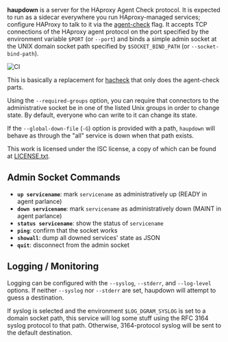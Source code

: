 **haupdown** is a server for the HAproxy Agent Check protocol. It is expected to run as a sidecar everywhere you run
HAproxy-managed services; configure HAProxy to talk to it via the
[agent-check](http://cbonte.github.io/haproxy-dconv/2.0/configuration.html#5.2-agent-check) flag. It accepts TCP
connections of the HAproxy agent protocol on the port specified by the environment variable `$PORT` (or `--port`) and binds a simple
admin socket at the UNIX domain socket path specified by `$SOCKET_BIND_PATH` (or `--socket-bind-path`).

![CI](https://github.com/EasyPost/haupdown/workflows/CI/badge.svg?branch=master)

This is basically a replacement for [hacheck](https://github.com/uber/hacheck) that only does the agent-check parts.

Using the `--required-groups` option, you can require that connectors to the administrative socket be in one of the
listed Unix groups in order to change state. By default, everyone who can write to it can change its state.

If the `--global-down-file` (`-G`) option is provided with a path, `haupdown` will behave as through the "all" service
is down when that path exists.

This work is licensed under the ISC license, a copy of which can be found at [LICENSE.txt](LICENSE.txt).

## Admin Socket Commands

 * **`up servicename`**: mark `servicename` as administratively up (READY in agent parlance)
 * **`down servicename`**: mark `servicename` as administratively down (MAINT in agent parlance)
 * **`status servicename`**: show the status of `servicename`
 * **`ping`**: confirm that the socket works
 * **`showall`**: dump all downed services' state as JSON
 * **`quit`**: disconnect from the admin socket


## Logging / Monitoring

Logging can be configured with the `--syslog`, `--stderr`, and `--log-level` options. If neither `--syslog` nor
`--stderr` are set, haupdown will attempt to guess a destination.

If syslog is selected and the environment `$LOG_DGRAM_SYSLOG` is set to a domain socket path, this service will log some
stuff using the RFC 3164 syslog protocol to that path. Otherwise, 3164-protocol syslog will be sent to the default
destination.
